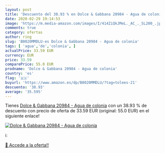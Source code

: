 ```yaml
---
layout: post
title: 'Descuento del 38.93 % en Dolce & Gabbana 20984 - Agua de colonia'
date: 2020-02-29 19:14:53
image: 'https://m.media-amazon.com/images/I/414ZiQkJMeL._AC_._SL200_.jpg'
comments: true
category: ofertas
author: ring
slug: 'B0020MMDLU-es Dolce & Gabbana 20984 - Agua de colonia'
tags: [ 'agua','de','colonia', ]
actualPrice: 33.59 EUR
currency: EUR
price: 33.59
comparePrice: 55.0 EUR
prodname: 'Dolce & Gabbana 20984 - Agua de colonia'
country: 'es'
flag: '🇪🇸'
buyurl: 'https://www.amazon.es/dp/B0020MMDLU/?tag=tolees-21'
descuento: '38.93'
average: '35.595'
---
```


Tienes [Dolce & Gabbana 20984 - Agua de colonia](https://www.amazon.es/dp/B0020MMDLU/?tag=tolees-21) con un 38.93 % de descuento con precio de oferta de 33.59 EUR (original: 55.0 EUR) en el siguiente enlace!

[![Dolce & Gabbana 20984 - Agua de colonia](https://m.media-amazon.com/images/I/414ZiQkJMeL._AC_._SL200_.jpg)](https://www.amazon.es/dp/B0020MMDLU/?tag=tolees-21)

ℹ️:


[🛒 Accede a la oferta!!](https://www.amazon.es/dp/B0020MMDLU/?tag=tolees-21)
